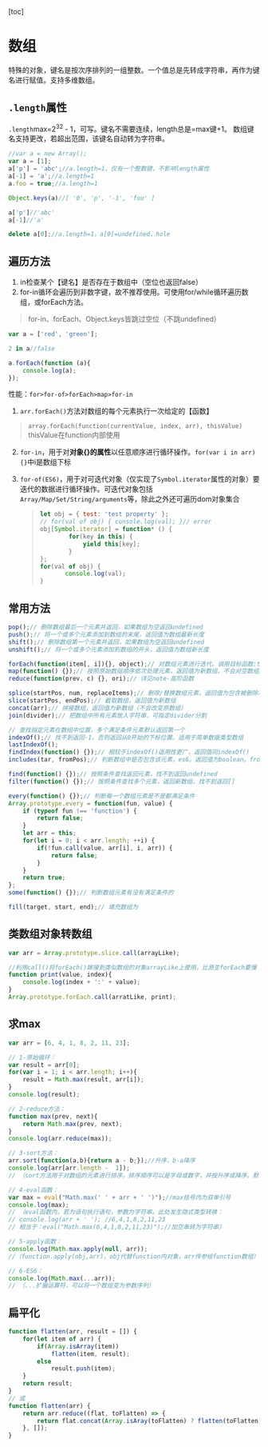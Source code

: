[toc]

# 数组

特殊的对象，键名是按次序排列的一组整数。一个值总是先转成字符串，再作为键名进行赋值。支持多维数组。

## `.length`属性
`.length`max=2<sup>32</sup> - 1，可写。键名不需要连续，length总是=max键+1。
数组键名支持更改，若超出范围，该键名自动转为字符串。

```javascript
//var a = new Array();
var a = [1];
a['p'] = 'abc';//a.length=1，仅有一个整数键，不影响length属性
a[-1] = 'a';//a.length=1
a.foo = true;//a.length=1

Object.keys(a)//[ '0', 'p', '-1', 'foo' ]

a['p']//'abc'
a[-1]//'a'

delete a[0];//a.length=1，a[0]=undefined，hole
```

## 遍历方法
1. in检查某个【键名】是否存在于数组中（空位也返回false）
2. for-in循环会遍历到非数字键，故不推荐使用。可使用for/while循环遍历数组，或forEach方法。
> for-in、forEach、Object.keys皆跳过空位（不跳undefined）

```javascript
var a = ['red', 'green'];

2 in a//false

a.forEach(function (a){
	console.log(a);
});
```
性能：`for>for-of>forEach>map>for-in`

1. `arr.forEach()`方法对数组的每个元素执行一次给定的【函数】

  > `array.forEach(function(currentValue, index, arr), thisValue)` thisValue在function内部使用

2. `for-in`，用于对**对象{}的属性**以任意顺序进行循环操作。`for(var i in arr) {}`中i是数组下标

3. `for-of(ES6)`，用于对可迭代对象（仅实现了`Symbol.iterator`属性的对象）要迭代的数据进行循环操作。可迭代对象包括`Array/Map/Set/String/arguments`等，除此之外还可遍历dom对象集合

   > ```js
   > let obj = { test: 'test property' };
   > // for(val of obj) { console.log(val); }// error
   > obj[Symbol.iterator] = function* () {
   >         for(key in this) {
   >             yield this[key];
   >         }
   > };
   > for(val of obj) {
   >    	console.log(val);
   > }
   > ```


## 常用方法

```javascript
pop();// 删除数组最后一个元素并返回，如果数组为空返回undefined
push();// 将一个或多个元素添加到数组的末尾，返回值为数组最新长度
shift();// 删除数组第一个元素并返回，如果数组为空返回undefined
unshift();// 将一个或多个元素添加到数组的开头，返回值为数组新长度

forEach(function(item[, i]){}, object);// 对数组元素进行迭代，调用目标函数:this指向window;第二参数为元素下标。object指代forEach()中this指向。总是返回undefined
map(function() {});// 按照原始数组顺序依次处理元素，返回值为新数组。不会对空数组进行操作
reduce(function(prev, c) {}, ori);// 详见note-高阶函数

splice(startPos, num, replaceItems);// 删除/替换数组元素，返回值为包含被删除项目的新数组，没有或添加元素返回[]。num=0可用于在指定位置添加元素
slice(startPos, endPos);// 截取数组，返回值为新数组
concat(arr);// 拼接数组，返回值为新数组（不会改变原数组）
join(divider);// 把数组中所有元素放入字符串，可指定divider分割

// 查找指定元素在数组中位置，多个满足条件元素默认返回第一个
indexOf();// 找不到返回-1，否则返回从0开始的下标位置。适用于简单数据类型数组
lastIndexOf();
findIndex(function() {});// 相较于indexOf()适用性更广，返回值同indexOf()
includes(tar, fromPos);// 判断数组中是否包含该元素，es6。返回值为boolean。fromPos超出数组长度返回false。！支持类数组对象

find(function() {});// 按照条件查找返回元素，找不到返回undefined
filter(function() {});// 按照条件查找多个元素，返回新数组，找不到返回[]

every(function() {});// 判断每一个数组元素是不是都满足条件
Array.prototype.every = function(fun, value) {
    if (typeof fun !== 'function') {
        return false;
    }
    let arr = this;
    for(let i = 0; i < arr.length; ++i) {
        if(!fun.call(value, arr[i], i, arr)) {
            return false;
        }
    }
    return true;
};
some(function() {});// 判断数组元素有没有满足条件的

fill(target, start, end);// 填充数组为
```

## 类数组对象转数组
```javascript
var arr = Array.prototype.slice.call(arrayLike);

//利用call()将forEach()嫁接到类似数组的对象arrayLike上使用，比原生forEach要慢
function print(value, index){
	console.log(index + ':' + value);
}
Array.prototype.forEach.call(arratLike, print);
```

## 求max

```javascript
var arr = [6, 4, 1, 8, 2, 11, 23];

// 1-原始循环：
var result = arr[0];
for(var i = 1; i < arr.length; i++){
	result = Math.max(result, arr[i]);
}
console.log(result);

// 2-reduce方法：
function max(prev, next){
	return Math.max(prev, next);
}
console.log(arr.reduce(max));

// 3-sort方法：
arr.sort(function(a,b){return a - b;});//升序，b-a降序
console.log(arr[arr.length -  1]);
// （sort方法用于对数组的元素进行排序。排序顺序可以是字母或数字，并按升序或降序。默认排序顺序为按字母升序。）

// 4-eval函数：
var max = eval("Math.max(' ' + arr + ' ')");//max括号内为双单引号
console.log(max);
// （eval函数内，若为语句执行语句，参数为字符串。此处发生隐式类型转换：
// console.log(arr + ' '); //6,4,1,8,2,11,23
// 相当于：eval("Math.max(6,4,1,8,2,11,23)");//加空串转为字符串）

// 5-apply函数：
console.log(Math.max.apply(null, arr));
//（function.apply(obj,arr)，obj代替function内对象，arr传参给function数组）

// 6-ES6：
console.log(Math.max(...arr));
// （...扩展运算符，可以将一个数组变为参数序列）
```

## 扁平化

```javascript
function flatten(arr, result = []) {
    for(let item of arr) {
        if(Array.isArray(item))
            flatten(item, result);
        else 
            result.push(item);
    }
    return result;
}
// 或
function flatten(arr) {
    return arr.reduce((flat, toFlatten) => {
        return flat.concat(Array.isAray(toFlatten) ? flatten(toFlatten) : toFlatten);
    }, []);
}
```

